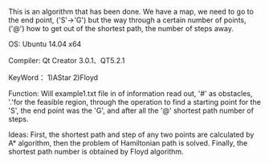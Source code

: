 This is an algorithm that has been done.
We have a map, we need to go to the end point, ('S'->'G')
but the way through a certain number of points, ('@')
how to get out of the shortest path, the number of steps away.

OS: 
Ubuntu 14.04 x64

Compiler: 
Qt Creator 3.0.1、QT5.2.1

KeyWord： 
1)AStar
2)Floyd

Function: 
Will example1.txt file in of information read out, '#' as obstacles, '.'for the feasible region, 
through the operation to find a starting point for the 'S', the end point was the 'G', 
and after all the '@' shortest path number of steps.

Ideas: 
First, the shortest path and step of any two points are calculated by A* algorithm, 
then the problem of Hamiltonian path is solved. 
Finally, the shortest path number is obtained by Floyd algorithm.
